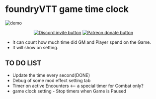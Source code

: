 # foundryVTT game time clock
![demo](https://user-images.githubusercontent.com/23254376/111742237-bc5a4e80-88c2-11eb-8b77-31aa9726ffed.png)

<p align="center">
    <a href="https://discord.gg/vx4kcm7" title="Join the discord server!"><img src="https://img.shields.io/discord/278202347165974529?logo=discord" alt="Discord invite button" /></a>
    <a href="https://patreon.com/HKTRPG" title="Donate to this project using Patreon"><img src="https://img.shields.io/badge/patreon-donate-red.svg" alt="Patreon donate button" /></a>
</p>

- It can count how much time did GM and Player spend on the Game.
- It will show on setting.
## TO DO LIST
- Update the time every second(DONE)
- Debug of some mod effect setting tab
- Timer on active Encounters <-- a special timer for Combat only?
- game clock setting - Stop timers when Game is Paused
